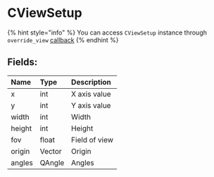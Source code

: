 # CViewSetup

{% hint style="info" %}
You can access `CViewSetup` instance through `override_view` [callback](../other/callbacks.md)
{% endhint %}

## Fields:

| Name | Type | Description |
| :--- | :--- | :--- |
| x | int | X axis value |
| y | int | Y axis value |
| width | int | Width |
| height | int | Height |
| fov | float | Field of view |
| origin | Vector | Origin |
| angles | QAngle | Angles |

